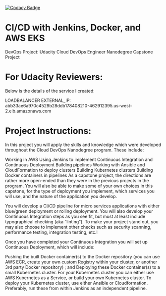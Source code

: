 [![Codacy Badge](https://app.codacy.com/project/badge/Grade/9b22fa10953040debe27c1861661e187)](https://www.codacy.com/manual/mudathirlawal/cicd-with-jenkins-docker-and-aws-eks?utm_source=github.com&amp;utm_medium=referral&amp;utm_content=mudathirlawal/cicd-with-jenkins-docker-and-aws-eks&amp;utm_campaign=Badge_Grade)

# CI/CD with Jenkins, Docker, and AWS EKS
  DevOps Project: Udacity Cloud DevOps Engineer Nanodegree Capstone Project

# For Udacity Reviewers:
  Below is the details of the service I created:

  LOADBALANCER EXTERNAL_IP:                                                             
  abb33ae6a970c4529b28ddb178408210-462912395.us-west-2.elb.amazonaws.com

# Project Instructions:
    
  In this project you will apply the skills and knowledge which were developed throughout the Cloud DevOps Nanodegree program. These include:

  Working in AWS
  Using Jenkins to implement Continuous Integration and Continuous Deployment
  Building pipelines
  Working with Ansible and CloudFormation to deploy clusters
  Building Kubernetes clusters
  Building Docker containers in pipelines
  As a capstone project, the directions are rather more open-ended than they were in the previous projects in the program. You will also be able to make some of your own choices in this capstone, for the type of deployment you implement, which services you will use, and the nature of the application you develop.

  You will develop a CI/CD pipeline for micro services applications with either blue/green deployment or rolling deployment. You will also develop your Continuous Integration steps as you see fit, but must at least include typographical checking (aka “linting”). To make your project stand out, you may also choose to implement other checks such as security scanning, performance testing, integration testing, etc.!

  Once you have completed your Continuous Integration you will set up Continuous Deployment, which will include:

  Pushing the built Docker container(s) to the Docker repository (you can use AWS ECR, create your own custom Registry within your cluster, or another 3rd party Docker repository) ; and
  Deploying these Docker container(s) to a small Kubernetes cluster. For your Kubernetes cluster you can either use AWS Kubernetes as a Service, or build your own Kubernetes cluster. To deploy your Kubernetes cluster, use either Ansible or Cloudformation. Preferably, run these from within Jenkins as an independent pipeline.
